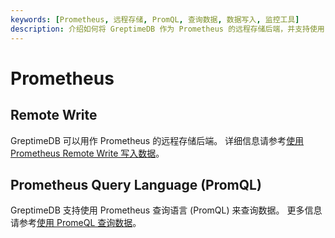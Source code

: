 ```yaml
---
keywords: [Prometheus, 远程存储, PromQL, 查询数据, 数据写入, 监控工具]
description: 介绍如何将 GreptimeDB 作为 Prometheus 的远程存储后端，并支持使用 Prometheus 查询语言 (PromQL) 查询数据。
---
```


# Prometheus

## Remote Write

GreptimeDB 可以用作 Prometheus 的远程存储后端。
详细信息请参考[使用 Prometheus Remote Write 写入数据](/user-guide/ingest-data/for-observerbility/prometheus.md)。

## Prometheus Query Language (PromQL)

GreptimeDB 支持使用 Prometheus 查询语言 (PromQL) 来查询数据。
更多信息请参考[使用 PromeQL 查询数据](/user-guide/query-data/promql.md)。
